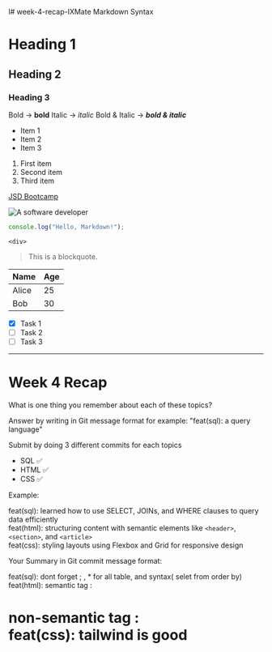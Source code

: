 l# week-4-recap-IXMate
Markdown Syntax

# Heading 1

## Heading 2

### Heading 3

Bold → **bold**
Italic → _italic_
Bold & Italic → **_bold & italic_**

- Item 1
- Item 2
- Item 3

1. First item
2. Second item
3. Third item

[JSD Bootcamp](https://thailand.generation.org/programs/junior-software-developer/)

![A software developer](https://cdn-icons-png.flaticon.com/512/4260/4260937.png)

```js
console.log("Hello, Markdown!");
```

`<div>`

> This is a blockquote.

| Name  | Age |
| ----- | --- |
| Alice | 25  |
| Bob   | 30  |

- [x] Task 1
- [ ] Task 2
- [ ] Task 3

---

# Week 4 Recap

What is one thing you remember about each of these topics?

Answer by writing in Git message format for example: "feat(sql): a query language"

Submit by doing 3 different commits for each topics

- SQL ✅
- HTML ✅
- CSS ✅

Example:

feat(sql): learned how to use SELECT, JOINs, and WHERE clauses to query data efficiently  
feat(html): structuring content with semantic elements like `<header>`, `<section>`, and `<article>`  
feat(css): styling layouts using Flexbox and Grid for responsive design

Your Summary in Git commit message format:

feat(sql): dont forget ; , * for all table, and syntax( selet from order by)
feat(html): semantic tag : <p><h1><selection>  non-semantic tag : <div>
feat(css): tailwind is good